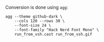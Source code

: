 Conversion is done using `agg`:

```
agg --theme github-dark \
    --cols 120 --rows 30 \
    --font-size 24 \
    --font-family "Hack Nerd Font Mono" \
    run_from_vsh.cast run_from_vsh.gif
```


